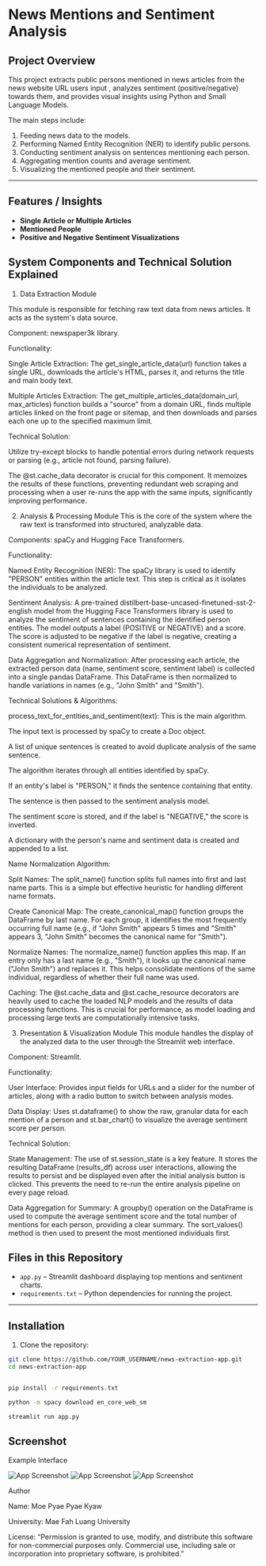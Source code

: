 # News Mentions and Sentiment Analysis

## Project Overview
This project extracts public persons mentioned in news articles from the news website URL users input , analyzes sentiment (positive/negative) towards them, and provides visual insights using Python and Small Language Models.

The main steps include:
1. Feeding news data to the models.
2. Performing Named Entity Recognition (NER) to identify public persons.
3. Conducting sentiment analysis on sentences mentioning each person.
4. Aggregating mention counts and average sentiment.
5. Visualizing the mentioned people and their sentiment.

---

## Features / Insights
- **Single Article or Multiple Articles**
- **Mentioned People** 
- **Positive and Negative Sentiment Visualizations** 

## System Components and Technical Solution Explained

1. Data Extraction Module

This module is responsible for fetching raw text data from news articles. It acts as the system's data source.

Component: newspaper3k library.

Functionality:

Single Article Extraction: The get_single_article_data(url) function takes a single URL, downloads the article's HTML, parses it, and returns the title and main body text.

Multiple Articles Extraction: The get_multiple_articles_data(domain_url, max_articles) function builds a "source" from a domain URL, finds multiple articles linked on the front page or sitemap, and then downloads and parses each one up to the specified maximum limit.

Technical Solution:

Utilize try-except blocks to handle potential errors during network requests or parsing (e.g., article not found, parsing failure).

The @st.cache_data decorator is crucial for this component. It memoizes the results of these functions, preventing redundant web scraping and processing when a user re-runs the app with the same inputs, significantly improving performance.

2. Analysis & Processing Module
This is the core of the system where the raw text is transformed into structured, analyzable data.

Components: spaCy and Hugging Face Transformers.

Functionality:

Named Entity Recognition (NER): The spaCy library is used to identify "PERSON" entities within the article text. This step is critical as it isolates the individuals to be analyzed.

Sentiment Analysis: A pre-trained distilbert-base-uncased-finetuned-sst-2-english model from the Hugging Face Transformers library is used to analyze the sentiment of sentences containing the identified person entities. The model outputs a label (POSITIVE or NEGATIVE) and a score. The score is adjusted to be negative if the label is negative, creating a consistent numerical representation of sentiment.

Data Aggregation and Normalization: After processing each article, the extracted person data (name, sentiment score, sentiment label) is collected into a single pandas DataFrame. This DataFrame is then normalized to handle variations in names (e.g., "John Smith" and "Smith").

Technical Solutions & Algorithms:

process_text_for_entities_and_sentiment(text): This is the main algorithm.

The input text is processed by spaCy to create a Doc object.

A list of unique sentences is created to avoid duplicate analysis of the same sentence.

The algorithm iterates through all entities identified by spaCy.

If an entity's label is "PERSON," it finds the sentence containing that entity.

The sentence is then passed to the sentiment analysis model.

The sentiment score is stored, and if the label is "NEGATIVE," the score is inverted.

A dictionary with the person's name and sentiment data is created and appended to a list.

Name Normalization Algorithm:

Split Names: The split_name() function splits full names into first and last name parts. This is a simple but effective heuristic for handling different name formats.

Create Canonical Map: The create_canonical_map() function groups the DataFrame by last name. For each group, it identifies the most frequently occurring full name (e.g., if "John Smith" appears 5 times and "Smith" appears 3, "John Smith" becomes the canonical name for "Smith").

Normalize Names: The normalize_name() function applies this map. If an entry only has a last name (e.g., "Smith"), it looks up the canonical name ("John Smith") and replaces it. This helps consolidate mentions of the same individual, regardless of whether their full name was used.

Caching: The @st.cache_data and @st.cache_resource decorators are heavily used to cache the loaded NLP models and the results of data processing functions. This is crucial for performance, as model loading and processing large texts are computationally intensive tasks.

3. Presentation & Visualization Module
This module handles the display of the analyzed data to the user through the Streamlit web interface.

Component: Streamlit.

Functionality:

User Interface: Provides input fields for URLs and a slider for the number of articles, along with a radio button to switch between analysis modes.

Data Display: Uses st.dataframe() to show the raw, granular data for each mention of a person and st.bar_chart() to visualize the average sentiment score per person.

Technical Solution:

State Management: The use of st.session_state is a key feature. It stores the resulting DataFrame (results_df) across user interactions, allowing the results to persist and be displayed even after the initial analysis button is clicked. This prevents the need to re-run the entire analysis pipeline on every page reload.

Data Aggregation for Summary: A groupby() operation on the DataFrame is used to compute the average sentiment score and the total number of mentions for each person, providing a clear summary. The sort_values() method is then used to present the most mentioned individuals first.

## Files in this Repository
- `app.py` – Streamlit dashboard displaying top mentions and sentiment charts.
- `requirements.txt` – Python dependencies for running the project.

---


## Installation

1. Clone the repository:
```bash
git clone https://github.com/YOUR_USERNAME/news-extraction-app.git
cd news-extraction-app


pip install -r requirements.txt

python -m spacy download en_core_web_sm

streamlit run app.py

```
## Screenshot

Example Interface

![App Screenshot](SA-1.png)
![App Screenshot](SA-2.png)
![App Screenshot](SA-3.png)

Author

Name: Moe Pyae Pyae Kyaw

University: Mae Fah Luang University

License: “Permission is granted to use, modify, and distribute this software for non-commercial purposes only. Commercial use, including sale or incorporation into proprietary software, is prohibited.”



